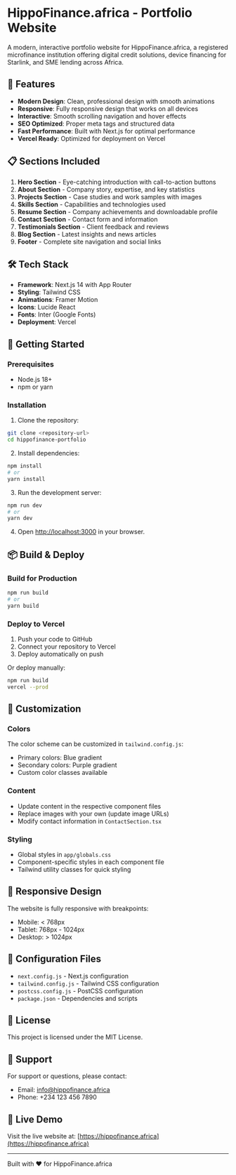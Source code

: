 # HippoFinance.africa - Portfolio Website

A modern, interactive portfolio website for HippoFinance.africa, a registered microfinance institution offering digital credit solutions, device financing for Starlink, and SME lending across Africa.

## 🚀 Features

- **Modern Design**: Clean, professional design with smooth animations
- **Responsive**: Fully responsive design that works on all devices
- **Interactive**: Smooth scrolling navigation and hover effects
- **SEO Optimized**: Proper meta tags and structured data
- **Fast Performance**: Built with Next.js for optimal performance
- **Vercel Ready**: Optimized for deployment on Vercel

## 📋 Sections Included

1. **Hero Section** - Eye-catching introduction with call-to-action buttons
2. **About Section** - Company story, expertise, and key statistics
3. **Projects Section** - Case studies and work samples with images
4. **Skills Section** - Capabilities and technologies used
5. **Resume Section** - Company achievements and downloadable profile
6. **Contact Section** - Contact form and information
7. **Testimonials Section** - Client feedback and reviews
8. **Blog Section** - Latest insights and news articles
9. **Footer** - Complete site navigation and social links

## 🛠️ Tech Stack

- **Framework**: Next.js 14 with App Router
- **Styling**: Tailwind CSS
- **Animations**: Framer Motion
- **Icons**: Lucide React
- **Fonts**: Inter (Google Fonts)
- **Deployment**: Vercel

## 🚀 Getting Started

### Prerequisites

- Node.js 18+ 
- npm or yarn

### Installation

1. Clone the repository:
```bash
git clone <repository-url>
cd hippofinance-portfolio
```

2. Install dependencies:
```bash
npm install
# or
yarn install
```

3. Run the development server:
```bash
npm run dev
# or
yarn dev
```

4. Open [http://localhost:3000](http://localhost:3000) in your browser.

## 📦 Build & Deploy

### Build for Production

```bash
npm run build
# or
yarn build
```

### Deploy to Vercel

1. Push your code to GitHub
2. Connect your repository to Vercel
3. Deploy automatically on push

Or deploy manually:

```bash
npm run build
vercel --prod
```

## 🎨 Customization

### Colors
The color scheme can be customized in `tailwind.config.js`:
- Primary colors: Blue gradient
- Secondary colors: Purple gradient
- Custom color classes available

### Content
- Update content in the respective component files
- Replace images with your own (update image URLs)
- Modify contact information in `ContactSection.tsx`

### Styling
- Global styles in `app/globals.css`
- Component-specific styles in each component file
- Tailwind utility classes for quick styling

## 📱 Responsive Design

The website is fully responsive with breakpoints:
- Mobile: < 768px
- Tablet: 768px - 1024px
- Desktop: > 1024px

## 🔧 Configuration Files

- `next.config.js` - Next.js configuration
- `tailwind.config.js` - Tailwind CSS configuration
- `postcss.config.js` - PostCSS configuration
- `package.json` - Dependencies and scripts

## 📄 License

This project is licensed under the MIT License.

## 🤝 Support

For support or questions, please contact:
- Email: info@hippofinance.africa
- Phone: +234 123 456 7890

## 🚀 Live Demo

Visit the live website at: [https://hippofinance.africa](https://hippofinance.africa)

---

Built with ❤️ for HippoFinance.africa

